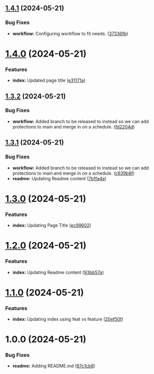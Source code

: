 ## [1.4.1](https://github.com/jaysonpotter/semantic-release-test/compare/v1.4.0...v1.4.1) (2024-05-21)


### Bug Fixes

* **workflow:** Configuring workflow to fit needs. ([37336fb](https://github.com/jaysonpotter/semantic-release-test/commit/37336fbabeef1403c10e4a239c2adc9adaa0e26e))

# [1.4.0](https://github.com/jaysonpotter/semantic-release-test/compare/v1.3.2...v1.4.0) (2024-05-21)


### Features

* **index:** Updated page title ([e31171a](https://github.com/jaysonpotter/semantic-release-test/commit/e31171a599c4bed9b332abf524c353002d478057))

## [1.3.2](https://github.com/jaysonpotter/semantic-release-test/compare/v1.3.1...v1.3.2) (2024-05-21)


### Bug Fixes

* **workflow:** Added branch to be released to instead so we can add protections to main and merge in on a schedule. ([fd2204d](https://github.com/jaysonpotter/semantic-release-test/commit/fd2204d757e82fb7e5a27793de5aba794d197960))

## [1.3.1](https://github.com/jaysonpotter/semantic-release-test/compare/v1.3.0...v1.3.1) (2024-05-21)


### Bug Fixes

* **workflow:** Added branch to be released to instead so we can add protections to main and merge in on a schedule. ([c639b8f](https://github.com/jaysonpotter/semantic-release-test/commit/c639b8f341f76b9031ab26ca4df79f5355b9b3e6))
* **readme:** Updating Readme content ([7b1fa4a](https://github.com/jaysonpotter/semantic-release-test/commit/7b1fa4ad8d4e33176e0b741945ad0b87ee9cb33b))

# [1.3.0](https://github.com/jaysonpotter/semantic-release-test/compare/v1.2.0...v1.3.0) (2024-05-21)


### Features

* **index:** Updating Page Title ([ec99602](https://github.com/jaysonpotter/semantic-release-test/commit/ec996027fc47afb3b9188453d8869a56c31e2232))

# [1.2.0](https://github.com/jaysonpotter/semantic-release-test/compare/v1.1.0...v1.2.0) (2024-05-21)


### Features

* **index:** Updating Readme content ([93bb57a](https://github.com/jaysonpotter/semantic-release-test/commit/93bb57ab4748482b95641341aab97a5ad495a24b))

# [1.1.0](https://github.com/jaysonpotter/semantic-release-test/compare/v1.0.0...v1.1.0) (2024-05-21)


### Features

* **index:** Updating index using feat vs feature ([20ef50f](https://github.com/jaysonpotter/semantic-release-test/commit/20ef50fed2c4aaf370d23fc3baba10d7381a647e))

# 1.0.0 (2024-05-21)


### Bug Fixes

* **readme:** Adding README.md ([87c1cb8](https://github.com/jaysonpotter/semantic-release-test/commit/87c1cb8bda2db73bbaafca75864a0435643d5db7))
